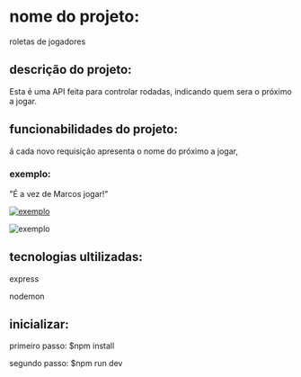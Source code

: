 # nome do projeto:

roletas de jogadores

## descrição do projeto:

Esta é uma API feita para controlar rodadas, indicando quem sera o próximo  a jogar.

## funcionabilidades do projeto:

á cada novo requisição apresenta o nome do próximo  a jogar,
### exemplo: 
"É a vez de Marcos jogar!"


[![exemplo](https://prnt.sc/B6oVjABIJO5R)](https://prnt.sc/B6oVjABIJO5R)

![exemplo](https://prnt.sc/IsdeTKGbX96v)
## tecnologias ultilizadas:

express

nodemon 

## inicializar:
primeiro passo: 
$npm install 

segundo passo:
$npm run dev 




